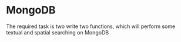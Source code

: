 # MongoDB
The required task is two write two functions, which will perform some textual and spatial searching on MongoDB
